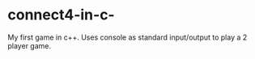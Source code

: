 # connect4-in-c-
My first game in c++. Uses console as standard input/output to play a 2 player game.
